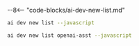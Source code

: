 --8<-- "code-blocks/ai-dev-new-list.md"

```bash title="List only JavaScript samples"
ai dev new list --javascript
```

```bash title="Filter the list by name"
ai dev new list openai-asst --javascript
```
